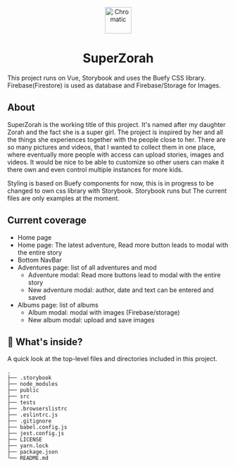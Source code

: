 
<p align="center">
  <a href="https://www.chromatic.com/">
    <img alt="Chromatic" src="https://avatars2.githubusercontent.com/u/24584319?s=200&v=4" width="60" />
  </a>
</p>

<h1 align="center">
  SuperZorah
</h1>

This project runs on Vue, Storybook and uses the Buefy CSS library. Firebase(Firestore) is used as database and Firebase/Storage for Images.

## About

SuperZorah is the working title of this project. It's named after my daughter Zorah and the fact she is a super girl.
The project is inspired by her and all the things she experiences together with the people close to her.
There are so many pictures and videos, that I wanted to collect them in one place, where eventually more people with access can upload stories, images and videos. It would be nice to be able to customize so other users can make it there own and even control multiple instances for more kids.

Styling is based on Buefy components for now, this is in progress to be changed to own css library with Storybook.
Storybook runs but The current files are only examples at the moment.

## Current coverage

- Home page
- Home page: The latest adventure, Read more button leads to modal with the entire story
- Bottom NavBar
- Adventures page: list of all adventures and mod
  - Adventure modal: Read more buttons lead to modal with the entire story
  - New adventure modal: author, date and text can be entered and saved
- Albums page: list of albums
  - Album modal: modal with images (Firebase/storage)
  - New album modal: upload and save images

## 🔎 What's inside?

A quick look at the top-level files and directories included in this project.

    .
    ├── .storybook
    ├── node_modules
    ├── public
    ├── src
    ├── tests
    ├── .browserslistrc
    ├── .eslintrc.js
    ├── .gitignore
    ├── babel.config.js
    ├── jest.config.js
    ├── LICENSE
    ├── yarn.lock
    ├── package.json
    └── README.md
